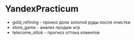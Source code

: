 # YandexPracticum
- gold_refining - проноз доли золотой руды после очистки
- store_game - анализ продаж игр
- telecome_ottok - прогноз оттока клиентов
